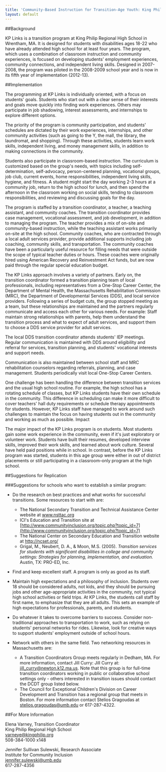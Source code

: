 ```yaml
---
title: 'Community-Based Instruction for Transition-Age Youth: King Philip Regional High School, Wrentham, MA'
layout: default
---
```



##Background

KP Links is a transition program at King Philip Regional High School in Wrentham, MA. It is designed for students with disabilities ages 18-22 who have already attended high school for at least four years. The program, which uses a combination of classroom instruction and community experiences, is focused on developing students' employment experiences, community connections, and independent living skills. Designed in 2007-2008, the program was piloted in the 2008-2009 school year and is now in its fifth year of implementation (2012-13). 

##Implementation

The programming at KP Links is individually oriented, with a focus on students' goals. Students who start out with a clear sense of their interests and goals move quickly into finding work experiences. Others may participate in job shadowing, interest assessments, and internships to explore different options. 

The priority of the program is community participation, and students' schedules are dictated by their work experiences, internships, and other community activities (such as going to the Y, the mall, the library, the laundromat, and shopping). Through these activities, students learn work skills, independent living, and money management skills, in addition to making connections in the community. 

Students also participate in classroom-based instruction. The curriculum is customized based on the group's needs, with topics including self-determination, self-advocacy, person-centered planning, vocational groups, job club, current events, home responsibilities, independent living skills, hygiene, and fitness. A student might start the day working 2-3 hours at a community job, return to the high school for lunch, and then spend the afternoon in the classroom working on social skills, tending to classroom responsibilities, and reviewing and discussing goals for the day.

The program is staffed by a transition coordinator, a teacher, a teaching assistant, and community coaches. The transition coordinator provides case management, vocational assessment, and job development, in addition to managing the program. The teacher provides a mix of on-site and community-based instruction, while the teaching assistant works primarily on-site at the high school. Community coaches, who are contracted through a local adult services provider, provide additional supports including job coaching, community skills, and transportation. The community coaches have been a particularly useful resource for filling needs that were outside the scope of typical teacher duties or hours. These coaches were originally hired using American Recovery and Reinvestment Act funds, but are now paid through the regular special education budget. 

The KP Links approach involves a variety of partners. Early on, the transition coordinator formed a transition planning team of local professionals, including representatives from a One-Stop Career Center, the Department of Mental Health, the Massachusetts Rehabilitation Commission (MRC), the Department of Developmental Services (DDS), and local service providers. Following a series of budget cuts, the group stopped meeting as a team, but these relationships are maintained and the partners regularly communicate and access each other for various needs. For example:
Staff maintain strong relationships with parents, help them understand the transition process and what to expect of adult services, and support them to choose a DDS service provider for adult services. 

The local DDS transition coordinator attends students' IEP meetings. Regular communication is maintained with DDS around eligibility and referral for services, transition planning, and students' vocational interests and support needs. 

Communication is also maintained between school staff and MRC rehabilitation counselors regarding referrals, planning, and case management. 
Students periodically visit local One-Stop Career Centers.

One challenge has been handling the difference between transition services and the usual high school routine. For example, the high school has a rotating schedule of classes, but KP Links students have their own schedule in the community. This difference in scheduling can make it more difficult to cover teachers' hall duty requirements or schedule therapy appointments for students. However, KP Links staff have managed to work around such challenges to maintain the focus on having students out in the community and working as much as possible. 
Impact

The major impact of the KP Links program is on students. Most students gain some work experience in the community, even if it's just exploratory or volunteer work. Students have built their resumes, developed interview skills, improved their work skills, and learned about work culture. Several have held paid positions while in school. In contrast, before the KP Links program was started, students in this age group were either in out of district placements or still participating in a classroom-only program at the high school. 

##Suggestions for Replication

###Suggestions for schools who want to establish a similar program:
	
- Do the research on best practices and what works for successful transitions. Some resources to start with are: 
	- The National Secondary Transition and Technical Assistance Center website at www.nsttac.org 
	- ICI's Education and Transition site at [http://www.communityinclusion.org/topic.php?topic_id=7](http://www.communityinclusion.org/topic.php?topic_id=7)
	- The National Center on Secondary Education and Transition website at http://ncset.org/
	- Grigal, M., Neubert, D. A., & Moon, M.S. (2005). *Transition services for students with significant disabilities in college and community settings: Strategies for planning, implementation, and evaluation.* Austin, TX: PRO-ED, Inc.

- Find and keep excellent staff. A program is only as good as its staff.
- Maintain high expectations and a philosophy of inclusion. Students over 18 should be considered adults, not kids, and they should be pursuing jobs and other age-appropriate activities in the community, not typical high school activities or field trips. At KP Links, the students call staff by first name, to emphasize that they are all adults. This sets an example of high expectations for professionals, parents, and students. 
- Do whatever it takes to overcome barriers to success. Consider non-traditional approaches to transportation to work, such as relying on students' personal networks for rides. Likewise, look for creative ways to support students' employment outside of school hours. 
- Network with others in the same field. Two networking resources in Massachusetts are: 
	- A Transition Coordinators Group meets regularly in Dedham, MA. For more information, contact Jill Curry: Jill Curry at: jill_curry@newton.k12.ma.us. Note that this group is for full-time transition coordinators working in public or collaborative school settings only - others interested in transition issues should contact the DCDT group listed below. 
	- The Council for Exceptional Children's Division on Career Development and Transition has a regional group that meets in Boston. For more information contact Stelios Gragoudas at stelios.gragoudas@umb.edu or 617-287-4322. 

##For More Information

Elena Varney, Transition Coordinator  
King Philip Regional High School  
varneye@kingphilip.org  
508-384-1000 x148

Jennifer Sullivan Sulewski, Research Associate  
Institute for Community Inclusion  
jennifer.sulewski@umb.edu  
617-287-4356
